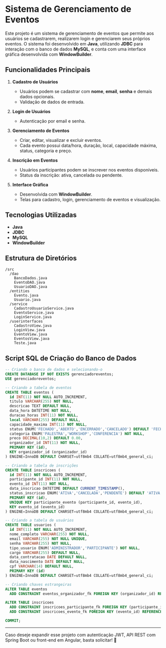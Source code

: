 
# Sistema de Gerenciamento de Eventos

Este projeto é um sistema de gerenciamento de eventos que permite aos usuários se cadastrarem, realizarem login e gerenciarem seus próprios eventos. O sistema foi desenvolvido em **Java**, utilizando **JDBC** para interação com o banco de dados **MySQL**, e conta com uma interface gráfica desenvolvida com **WindowBuilder**.

## Funcionalidades Principais

1. **Cadastro de Usuários**
   - Usuários podem se cadastrar com **nome**, **email**, **senha** e demais dados opcionais.
   - Validação de dados de entrada.

2. **Login de Usuários**
   - Autenticação por email e senha.

3. **Gerenciamento de Eventos**
   - Criar, editar, visualizar e excluir eventos.
   - Cada evento possui data/hora, duração, local, capacidade máxima, status, categoria e preço.

4. **Inscrição em Eventos**
   - Usuários participantes podem se inscrever nos eventos disponíveis.
   - Status da inscrição: ativa, cancelada ou pendente.

5. **Interface Gráfica**
   - Desenvolvida com **WindowBuilder**.
   - Telas para cadastro, login, gerenciamento de eventos e visualização.

## Tecnologias Utilizadas

- **Java**
- **JDBC**
- **MySQL**
- **WindowBuilder**

## Estrutura de Diretórios

```
/src
  /dao
    BancoDados.java
    EventoDAO.java
    UsuarioDAO.java
  /entities
    Evento.java
    Usuario.java
  /service
    CadastroUsuarioService.java
    EventoService.java
    LoginService.java
  /userinterfaces
    CadastroView.java
    LoginView.java
    EventoView.java
    EventosView.java
    Teste.java
```

## Script SQL de Criação do Banco de Dados

```sql
-- Criando o banco de dados e selecionando-o
CREATE DATABASE IF NOT EXISTS gerenciadoreventos;
USE gerenciadoreventos;

-- Criando a tabela de eventos
CREATE TABLE eventos (
  id INT(11) NOT NULL AUTO_INCREMENT,
  titulo VARCHAR(255) NOT NULL,
  descricao TEXT DEFAULT NULL,
  data_hora DATETIME NOT NULL,
  duracao_horas INT(11) NOT NULL,
  local VARCHAR(255) DEFAULT NULL,
  capacidade_maxima INT(11) NOT NULL,
  status ENUM('FECHADO','ABERTO','ENCERRADO','CANCELADO') DEFAULT 'FECHADO',
  categoria ENUM('PALESTRA','WORKSHOP','CONFERENCIA') NOT NULL,
  preco DECIMAL(10,2) DEFAULT 0.00,
  organizador_id INT(11) NOT NULL,
  PRIMARY KEY (id),
  KEY organizador_id (organizador_id)
) ENGINE=InnoDB DEFAULT CHARSET=utf8mb4 COLLATE=utf8mb4_general_ci;

-- Criando a tabela de inscrições
CREATE TABLE inscricoes (
  id INT(11) NOT NULL AUTO_INCREMENT,
  participante_id INT(11) NOT NULL,
  evento_id INT(11) NOT NULL,
  data_inscricao DATETIME DEFAULT CURRENT_TIMESTAMP(),
  status_inscricao ENUM('ATIVA','CANCELADA','PENDENTE') DEFAULT 'ATIVA',
  PRIMARY KEY (id),
  UNIQUE KEY participante_evento (participante_id, evento_id),
  KEY evento_id (evento_id)
) ENGINE=InnoDB DEFAULT CHARSET=utf8mb4 COLLATE=utf8mb4_general_ci;

-- Criando a tabela de usuários
CREATE TABLE usuarios (
  id INT(11) NOT NULL AUTO_INCREMENT,
  nome_completo VARCHAR(255) NOT NULL,
  email VARCHAR(255) NOT NULL UNIQUE,
  senha VARCHAR(255) NOT NULL,
  tipo_usuario ENUM('ADMINISTRADOR','PARTICIPANTE') NOT NULL,
  cargo VARCHAR(255) DEFAULT NULL,
  data_contratacao DATE DEFAULT NULL,
  data_nascimento DATE DEFAULT NULL,
  cpf VARCHAR(14) DEFAULT NULL,
  PRIMARY KEY (id)
) ENGINE=InnoDB DEFAULT CHARSET=utf8mb4 COLLATE=utf8mb4_general_ci;

-- Criando chaves estrangeiras
ALTER TABLE eventos
  ADD CONSTRAINT eventos_organizador_fk FOREIGN KEY (organizador_id) REFERENCES usuarios (id) ON DELETE CASCADE;

ALTER TABLE inscricoes
  ADD CONSTRAINT inscricoes_participante_fk FOREIGN KEY (participante_id) REFERENCES usuarios (id) ON DELETE CASCADE,
  ADD CONSTRAINT inscricoes_evento_fk FOREIGN KEY (evento_id) REFERENCES eventos (id) ON DELETE CASCADE;

COMMIT;
```

---

Caso deseje expandir esse projeto com autenticação JWT, API REST com Spring Boot ou front-end em Angular, basta solicitar! 🚀
